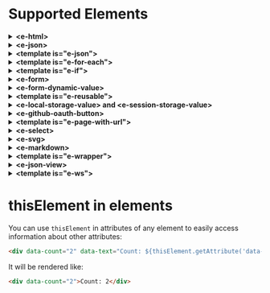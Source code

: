 # Supported Elements

<details><summary><b>&lt;e-html&gt;</b></summary>

Sometimes html files can be very big, so why not just split them into different smaller html files and put sort of links to them in the main html file? `e-html` allows you to do that by introducing a module system in HTML.

  So, let's say we have main `articles.html` file

  ```html
  <!DOCTYPE html>
  <html xmlns="http://www.w3.org/1999/xhtml" lang="en">

    <head>
      <link rel="shortcut icon" href="/image/favicon.ico"/>
      <meta charset="UTF-8">
      <meta name="viewport" content="width=device-width, initial-scale=1">
      <title>e-html</title>
      <link rel="stylesheet" href="/css/main.css">
      <script src="/js/ehtml.bundle.min.js" type="text/javascript"></script>
    </head>

    <body class="main">
      <div class="articles">

        <e-html data-src="/html/first.html"></e-html>
        <e-html data-src="/html/second.html"></e-html>
        <e-html data-src="/html/third.html"></e-html>

      </div>
    </body>

  </html>
  ```

and as you can see, we have three `e-html` tags here. And each of them refers to some html file which contains some part of the `article.html`. This tag has only one custom attribute `data-src`, which tells us where exactly the file that we want to include is served.

And for example, `first.html` would look something like this

```html
<div class="article">
  <!-- some content of the first article -->
</div>
```

And when you open `articles.html` in a browser, it will be rendered as if you included all the parts in a single file:

```html
<!DOCTYPE html>
<html xmlns="http://www.w3.org/1999/xhtml" lang="en">

  <head>
    <link rel="shortcut icon" href="/image/favicon.ico"/>
    <meta charset="UTF-8">
    <meta name="viewport" content="width=device-width, initial-scale=1">
    <title>e-html</title>
    <link rel="stylesheet" href="/css/main.css">
    <script src="/js/ehtml.bundle.min.js" type="text/javascript"></script>
  </head>

  <body class="main">
    <div class="articles">

      <div class="article">
        <!-- content of the first article -->
      </div>
      <div class="article">
        <!-- content of the second article -->
      </div>
      <div class="article">
        <!-- content of the third article -->
      </div>

    </div>
  </body>

</html>
```

The main benefit of using this element is that you can much more easily modify your big html files. So, instead of having one big html file where you have to find a specific part of it to modify, you can just find a file, which contains this specific part and make changes there.

Of course, this element makes an additional http(s) request for fetching a specific part, but you can always cache the files, so it would not cause any performance issues.

You can also add attribute `data-actions-on-progress`, where you can do some actions while waiting for response:
```html
data-actions-on-progress="
  console.log('waiting for progress')
"
```
</details><details><summary><b>&lt;e-json&gt;</b></summary>

`e-json` allows you to fetch **JSON** resource by **GET** request from the server and apply some actions on the response. So, for example, let's say you have an endpoint `/album/{title}`, which returns following response:

```json
title = 'Humbug'
{
  "title": "Humbug",
  "artist": "Arctic Monkeys",
  "type": "studio album",
  "releaseDate": "19 August 2009",
  "genre": "psychedelic rock, hard rock, stoner rock, desert rock",
  "length": "39:20",
  "label": "Domino",
  "producer": "James Ford, Joshua Homme"
}
```

Then you can fetch it via `e-json` like in following html code:

```html
<e-json
  data-src="/album/Humbug"
  data-response-name="albumResponse"
  data-actions-on-response="
    mapToTemplate('#album-info', albumResponse.body)
  ">

	<template id="album-info" data-object-name="album">
	  <div data-text="Title: ${album.title}"></div>
	  <div data-text="Artist: ${album.artist}"></div>
	  <div data-text="Type: ${album.type}"></div>
	  <div data-text="Release date: ${album.releaseDate}"></div>
	  <div data-text="Genre: ${album.genre}"></div>
	  <div data-text="Length: ${album.length}"></div>
	  <div data-text="Label: ${album.label}"></div>
	  <div data-text="Producer: ${album.producer}"></div>
	</template>
</e-json>
```

So, `e-json` has attributes `data-src` which tells us where from we can fetch **JSON** response. Attribute `data-response-name` specifies the name that we want to use for the response. It contains `body`, `statusCode` and `headers` properties, so you can use them in the attribute `data-actions-on-response`.

In this case we just decided to map `body` of our response to the element with id `album-info`, which also must have the attribute `data-object-name`. This attribute specifies the name of the object that we want to map. It's important to mention that you can map object only to `<template>`, which is in `e-json` that provides the object for mapping.

As you see, we are using predefined `mapToTemplate` function in `data-actions-on-response`. There are few more such functions or actions on response, we will discuss them later.

If you need some request headers, you can specify them in the attribute `data-request-headers` with format `{ "headerName": "headerValue", ... }`.

You can also add attributes `data-ajax-icon` and `data-progress-bar` as element selectors for presenting progress of fetching data from the server. You can see how to use them in the [examples](/html/examples.html).

Also, it is worth mentioning that in `data-actions-on-response`, you can run any JavaScript code without using curly brackets ${someVariable}. On the other hand, in other attributes like `data-text`, you must use curly brackets for parameters, as everything must be evaluated back to the string.  You can see how to use them in this [example](/html/examples/simple-e-json.html).

You can also add attribute `data-actions-on-progress`, where you can do some actions while waiting for response:
```html
data-actions-on-progress="
  console.log('waiting for progress')
"
```

There is an option to use cache in `e-json`(it's supported only for this particular element). By using `data-cache-from="${someGlobalObjectFromMemoryOrStorage}"`, you can just get the response from the cache. For single-page applications, you can use some memory storage, for multiple-page it can be **localStorage** or **sessionStorage**. It's important that in `data-cache-from` you must specify an object that represents real response, otherwise your actions on response would behave unpredictably. You must initialize cache in `data-actions-on-response`, for example:


```html
data-actions-on-response="
  sessionStorage.setItem('cacheKey', JSON.stringify(response))
"
```

And then you can use it:

```html
data-cache-from="${window.getObjectFromSessionStorage('cacheKey')}"
```

where `getObjectFromSessionStorage` is something like:

```js
window.getObjectFromSessionStorage = (key) => {
  const item = sessionStorage.getItem(key)
  if (item) {
    return JSON.parse(item)
  }
  return null
}
```

If `window.getObjectFromSessionStorage` returns **null**, `e-json` will make a request, otherwise it will use cached response.

To invalidate cache, all you need to is just to assign cache object to **null** or **undefined**.
</details><details><summary><b>&lt;template is="e-json"&gt;</b></summary>

You can use `e-json` as a `<template>` element, if you just need to map response. 

```json
title = 'Humbug'
{
  "title": "Humbug",
  "artist": "Arctic Monkeys",
  "type": "studio album",
  "releaseDate": "19 August 2009",
  "genre": "psychedelic rock, hard rock, stoner rock, desert rock",
  "length": "39:20",
  "label": "Domino",
  "producer": "James Ford, Joshua Homme"
}
```

```html
<template is="e-json" data-src="/album/Humbug" data-object-name="albumResponse">
  <div data-text="Title: ${albumResponse.body.title}"></div>
  <div data-text="Artist: ${albumResponse.body.artist}"></div>
  <div data-text="Type: ${albumResponse.body.type}"></div>
  <div data-text="Release date: ${albumResponse.body.releaseDate}"></div>
  <div data-text="Genre: ${albumResponse.body.genre}"></div>
  <div data-text="Length: ${albumResponse.body.length}"></div>
  <div data-text="Label: ${albumResponse.body.label}"></div>
  <div data-text="Producer: ${albumResponse.body.producer}"></div>
</template>
```

Here you don't use `data-response-name` attribute as you don't need to apply actions on response via `data-actions-on-response` attribute. But you still have to specify `data-object-name` to define a variable for the response, so you can use it as a mapping object inside of `e-json` template.

And as for simple `e-json` you can also add attributes `data-ajax-icon` and `data-progress-bar` as element selectors for presenting progress of fetching data from the server. You can see how to use them in this [example](/html/examples/e-json-as-template.html).

You can also add attributes `data-actions-on-progress-start` and `data-actions-on-progress-end`, where you can do some actions while waiting for response:
```html
data-actions-on-progress-start="
  console.log('waiting for progress')
"
data-actions-on-progress-end="
  console.log('progress finished')
"
```
</details><details><summary><b>&lt;template is="e-for-each"&gt;</b></summary>

You can use standard `template` html element with attribute `is="e-for-each"` for iterating some object for mapping to an element. So, let's say you have an endpoint `/album/{title}/songs`, which returns following response:

```json
title = 'Humbug'
{
  "title": "Humbug",
  "artist": "Arctic Monkeys",
  "songs": [
    { "title": "My Propeller", "length": "3:27" },
    { "title": "Crying Lightning", "length": "3:43" },
    { "title": "Dangerous Animals", "length": "3:30" },
    { "title": "Secret Door", "length": "3:43" },
    { "title": "Potion Approaching", "length": "3:32" },
    { "title": "Fire and the Thud", "length": "3:57" },
    { "title": "Cornerstone", "length": "3:18" },
    { "title": "Dance Little Liar", "length": "4:43" },
    { "title": "Pretty Visitors", "length": "3:40" },
    { "title": "The Jeweller's Hands", "length": "5:42" }
  ]
}
  ```

Then your html code would be something like this:

```html
<e-json
  data-src="/album/Humbug/songs"
  data-response-name="albumResponse"
  data-actions-on-response="
    mapToTemplate('#album-info', albumResponse.body)
  ">

  <template id="album-info" data-object-name="album">

    <div data-text="Title: ${album.title}"></div>
    <div data-text="Artist: ${album.artist}"></div>

    <div><b data-text="${album.songs.length} songs:"></b></div>
    <template is="e-for-each" data-list-to-iterate="${album.songs}" data-item-name="song">
      <div class="song-box">
        <div data-text="No. ${song.index}/${album.songs.length}"></div>
        <div data-text="Title: ${song.title}"></div>
        <div data-text="Length: ${song.length}"></div>
      </div>
    </template>

  </template>
</e-json>
  ```

So, as you can see it's pretty straightforward: `e-for-each template` has attribute `data-list-to-iterate` where you can specify the list from the mapped object that you want to iterate. And attribute `data-item-name` specifies the name of the item that you want to map to the `template`. You can also use `index` property of the item in the mapping which starts from 1.

When you open the page, `template` will be replaced with its `n` times duplicated inner content for each item, where `n` is the length of the list that has been iterated:

```html
<div>Title: Humbug</div>
<div>Artist: Arctic Monkeys</div>

<div><b>10 songs:</b></div>
<div class="song-box">
  <div>No. 1/10</div>
  <div>Title: My Propeller</div>
  <div>Length: 3:27</div>
</div>
<div class="song-box">
  <div>No. 2/10</div>
  <div>Title: Crying Lightning</div>
  <div>Length: 3:43</div>
</div>
<div class="song-box">
  <div>No. 3/10</div>
  <div>Title: Dangerous Animals</div>
  <div>Length: 3:30</div>
</div>
<div class="song-box">
  <div>No. 4/10</div>
  <div>Title: Secret Door</div>
  <div>Length: 3:43</div>
</div>
<div class="song-box">
  <div>No. 5/10</div>
  <div>Title: Potion Approaching</div>
  <div>Length: 3:32</div>
</div>
<div class="song-box">
  <div>No. 6/10</div>
  <div>Title: Fire and the Thud</div>
  <div>Length: 3:57</div>
</div>
<div class="song-box">
  <div>No. 7/10</div>
  <div>Title: Cornerstone</div>
  <div>Length: 3:18</div>
</div>
<div class="song-box">
  <div>No. 8/10</div>
  <div>Title: Dance Little Liar</div>
  <div>Length: 4:43</div>
</div>
<div class="song-box">
  <div>No. 9/10</div>
  <div>Title: Pretty Visitors</div>
  <div>Length: 3:40</div>
</div>
<div class="song-box">
  <div>No. 10/10</div>
  <div>Title: The Jeweller's Hands</div>
  <div>Length: 5:42</div>
</div>
```
</details><details><summary><b>&lt;template is="e-if"&gt;</b></summary>

This standard `template` html element with attribute `is="e-if"` decides if some particular part of html needs to be displayed or not while mapping some object to an element. So, let's say you have an endpoint `/album/{title}/songs`, which returns following response:

```json
title = 'Humbug'
{
  "title": "Humbug",
  "artist": "Arctic Monkeys",
  "songs": [
    { "title": "My Propeller", "length": "3:27" },
    { "title": "Crying Lightning", "length": "3:43" },
    { "title": "Dangerous Animals", "length": "3:30" },
    { "title": "Secret Door", "length": "3:43" },
    { "title": "Potion Approaching", "length": "3:32" },
    { "title": "Fire and the Thud", "length": "3:57" },
    { "title": "Cornerstone", "length": "3:18" },
    { "title": "Dance Little Liar", "length": "4:43" },
    { "title": "Pretty Visitors", "length": "3:40" },
    { "title": "The Jeweller's Hands", "length": "5:42" }
  ]
}
```

And you would like to display only songs that shorter than '3:30' in length. Then your html code would be something like this:

```html
<e-json
  data-src="/album/Humbug/songs"
  data-response-name="albumResponse"
  data-actions-on-response="
    mapToTemplate(#album-info, albumResponse.body)
  ">

  <template id="album-info" data-object-name="album">

    <div data-text="Title: ${album.title}"></div>
    <div data-text="Artist: ${album.artist}"></div>

    <div><b>Songs that shorter than 3:30:</b></div>
    <template is="e-for-each" data-list-to-iterate="${album.songs}" data-item-name="song">

      <template is="e-if"
        data-condition-to-display="${(song.length.split(':')[0] * 60 + song.length.split(':')[1] * 1) <= 210}"
      >
        <div class="song-box">
          <div data-text="No. ${song.index}/${album.songs.length}"></div>
          <div data-text="Title: ${song.title}"></div>
          <div data-text="Length: ${song.length}"></div>
        </div>
      </template>
    
    </template>

  </template>
</e-json>
```

This element has only one attribute `data-condition-to-display` that specifies a condition whether inner content of the template has to be displayed.

When you open a browser, you will see:

```html
<div>Title: Humbug</div>
<div>Artist: Arctic Monkeys</div>

<div><b>Songs that shorter than 3:30:</b></div>
<div class="song-box">
  <div>No. 1/10</div>
  <div>Title: My Propeller</div>
  <div>Length: 3:27</div>
</div>
<div class="song-box">
  <div>No. 3/10</div>
  <div>Title: Dangerous Animals</div>
  <div>Length: 3:30</div>
</div>
<div class="song-box">
  <div>No. 7/10</div>
  <div>Title: Cornerstone</div>
  <div>Length: 3:18</div>
</div>
```
</details><details><summary><b>&lt;e-form&gt;</b></summary>

Custom element `e-form` is a great solution, if you want to send data from your form in JSON format. So, let's say you have an endpoint `/artist/{name}/albums/add` with method 'POST' and expected request body is something like:

```json
name = 'Arctic Monkeys'
{
  "title": "Humbug",
  "type": "studio album",
  "releaseDate": "19 August 2009",
  "genre": ["psychedelic rock", "hard rock", "stoner rock", "desert rock"],
  "length": "39:20",
  "label": "Domino",
  "producer": "James Ford, Joshua Homme"
}
```

Then you can make this request with following html code:

```html
<e-form>
  
  Title:
  <input type="text" name="title">
  
  Type:
  <input type="radio" name="type" value="studio album" checked>
  <label for="one">One</label>

  <input type="radio" name="type" value="live album" checked>
  <label for="one">One</label>

  Release date:
  <input type="date" name="releaseDate">

  Genre:
  <input type="checkbox" name="genre" value="psychedelic rock">
  <input type="checkbox" name="genre" value="hard rock">
  <input type="checkbox" name="genre" value="stoner rock">
  <input type="checkbox" name="genre" value="desert rock">

  Total length:
  <input type="time" name="totalLength">

  Producer:
  <input type="text" name="producer">

  <button
    id="send"
    data-request-url="/artist/Arctic_Monkeys/albums/add"
    data-request-method="POST"
    data-request-headers="{}"
    data-ajax-icon="#ajax-icon"
    data-response-name="savedAlbum"
    onclick="this.form.submit(this)"
    data-actions-on-response="
      console.log(savedAlbum)
    "
  />

  <img id="ajax-icon" src="/images/ajax-loader.gif"/>
  
</e-form>
```

So, like standard `form` element `e-form` can have inputs with different types, selects, radio buttons, checkboxes and textareas. Every item in `e-form` mast have `name` attribute, which will be used as a key in the request body. And `value` of every item is used as a value for corresponding name in the request body.

This element will be rendered as a standard `form` element with attribute `data-e-form="true"`, but it will send its data as json object. You can do it by attaching events on buttons or other active elements with function: `this.form.submit(this)`, which constructs a request body by the form's items and submits it. Such approach is much better than standard `action` attribute in the `form` tag because you can attach different requests on several active elements using the same form. 

Also you have to add other information about the request you want to make in the attributes: `data-request-url`, `data-request-method`, `data-request-headers`. You can even add attributes like `data-ajax-icon`, `data-progress-bar` and `data-upload-progress-bar` which can display progress of the request.

You can change button text and add class to it while you're waiting for ajax request to be completed. You can do it via `data-button-ajax-text` and `data-button-ajax-class`.

Like for `e-json`, you can do actions on response with the name that you specify in `data-response-name` attribute. In this case, we just log the response from the request. 

You can also do validation of your e-forms by attributes: `required`, `data-validation-pattern`, `data-validation-error-class-for-element`, `data-validation-error-class-for-message-box`, `data-validation-bad-format-error-message` and `data-validation-min-files-number`. More details you can find in this [example](/html/examples/simple-e-form.html).

You can treat response body as something that you want to download as a file. All you need is to specify the name of your file in submit button:

```html
  data-download-response-body-as-file-with-name="file.zip"
```

You can still apply actions on response body, status code and headers.

You can use `data-is-query-param` attribute in an input element in `e-form`, and it will be attached no to request body, but rather will be presented in url as a query param.

You can set values for unchecked `checkboxes` via `unchecked-value` attribute.

You can also add attribute `data-actions-on-progress`, where you can do some actions while waiting for response:
```html
data-actions-on-progress="
  console.log('waiting for progress')
"
```
</details><details><summary><b>&lt;e-form-dynamic-value&gt;</b></summary>

Generally **EHTML** has static binding for elements (unless it's input fields that can change value by the user interaction). In order to bind value in memory (and also local/session storages and other global variables) and send this value in the `e-form`, you can use `e-form-dynamic-value`. By using `e-form-dynamic-value` attribute, you can be sure that its value is calculated only when you submit a form.

```html
<e-form>
  ...
  <e-form-dynamic-value name="current-date" data-bound-to="${new Date()}"></e-form-dynamic-value>
  ...
</e-form>
```

More details you can find in this [example](/html/examples/e-form-dynamic-value.html).

</details><details><summary><b>&lt;template is="e-reusable"&gt;</b></summary>

You use action `mapToTemplate` on a template with attribute `is="e-reusable"`, so you can map response object multiple times. Also you can specify attribute `data-append-to="#someSelector"` or `data-prepend-to="#someSelector"` to decide where and how mapped content of the template should be placed. If you don't specify one of these attributes, then mapped content of the template will be placed right before the template.

So, the main difference between "reusable" template and other types of templates is that "reusable" template is not getting removed from the DOM, so you can use it several times.

More details you can find in this [example](/html/examples/e-reusable-with-e-form.html).

You can use `data-insert-into="#someSelector"` attribute in reusable template. This allows you to replace content of released template from previuos mapping with new mapped content of template.

</details><details><summary><b>&lt;e-local-storage-value&gt; and &lt;e-session-storage-value&gt;</b></summary>

For retrieving values from local storage you can use `e-local-storage-value` and use it in a form:

```html
<e-form>
  <e-local-storage-value name="jwt" data-key="jwtToken"></e-local-storage-value>
  <button
    id="send"
    data-request-url="/verify"
    data-request-method="POST"
    data-request-headers="{}"
    data-ajax-icon="#ajaxIcon"
    data-response-name="response"
    onclick="this.form.submit(this)"
    data-actions-on-response="
      console.log('response: ', response);
    "
  />
  <img id="ajaxIcon" src="/images/ajax-loader.gif"/>
</e-form>
```

Element `e-local-storage-value` behaves like any input element in the `e-form`: it has attribute `name` which will be used as a key in request body, and value of the `e-local-storage-value` is a value that is stored in the local storage with the key that you specify in the `data-key` attribute.

So, in this case `e-form` will construct following request body:

```json
{
  "jwt": "some value from local storage with key 'jwtToken' (it's like localStorage.getItem('jwtToken'))" 
}
```

Element `e-session-storage-value` works in the same way as `e-local-storage-value` but with session storage:

```html
<e-form>
  <e-local-session-value name="sessionToken" data-key="token"></e-local-storage-value>
  <button
    id="send"
    data-request-url="/verify/"
    data-request-method="POST"
    data-request-headers="{}"
    data-ajax-icon="#ajaxIcon"
    data-response-name="response"
    onclick="this.form.submit(this)"
    data-actions-on-response="
      console.log('response: ', response)
    "
  />
  <img id="ajaxIcon" src="/images/ajax-loader.gif"/>
</e-form>
```

```json
{
  "sessionToken": "some value from session storage with key 'token' (it's like sessionStorage.getItem('token'))"
}
```

You can also get items from local and session storages in the attributes of any elements: `some-attr="${localStorage.getItem('itemName')}"` or `some-attr="${sessionStorage.getItem('itemName')}"`.

</details><details><summary><b>&lt;e-github-oauth-button&gt;</b></summary>

You can integrate GitHub Sign-In into your web app just by adding one button:

```html
<e-github-oauth-button
  class="customSignIn"
  data-client-id="9740bb12713949b1c23d"
  data-redirect-uri="http://localhost:8000/html/github.html/"
  data-scope="user,repo">
  <span id="github-icon" class="icon"></span>
  <span class="buttonText">Sign in with Github</span>
</e-github-oauth-button>
```

It will be rendered as a simple button with attribute `data-e-github-oauth-button="true"`. You can configure github oauth with custom attributes: `data-client-id`, `data-redirect-uri` and `data-scope`.

And your page which is in `redirect-uri` can look like:

```html
<!-- html/github.html -->
<body class="main">
  <template is="e-page-with-url" data-url-pattern="/html/github.html?{code}">
    <div class="base">
      <e-form
        data-request-url="/github"
        data-request-method="POST"
        data-request-headers="{}"
        data-ajax-icon="#ajax-icon"
        data-response-name="responseWithToken"
        data-actions-on-response="
          localStorage.setItem('jwt', responseWithToken.body.jwt);
          redirect('/e-github-oauth-button.html');
      ">
        <input type="hidden" name="code" value="${urlParams.code}">
        <img id="ajax-icon" class="ajax-icon" src="/images/ajax-icon.svg"/>
      </e-form>
    </div> 
  </template>
</body>
```

In the redirect uri we expect `code` param, which we want to retrieve via `e-page-with-url` template. And then using simple `e-form` with `<input type="hidden">` we send the code in the request to our endpoint `/github`, which is supposed to return response with some jwt token.

After we get the **JWT** token, we save it into local storage and make turbo redirect to the original page where we have been redirected from. And you can notice that we use all `data-request-*` attributes right in the `e-form`. That allows us to send the form on rendering page, so we don't have to click on some button, for example.

Demo of `e-google-oauth-button` you can find in this [example](/html/examples/simple-e-github-oauth-button.html).


</details><details><summary><b>&lt;template is="e-page-with-url"&gt;</b></summary>

You can define url parameters via template with attribute `is="e-page-with-url"`:

```html
<body>
  <template is="e-page-with-url" data-url-pattern="/album/{title}">
    <!-- content -->
  </template>
</body>
```

Or for example:

```html
<body>
  <template is="e-page-with-url" data-url-pattern="/artists?{search}">
    <!-- content -->
  </e-page-with-url>
</body>
```

You can get url parameters in any attributes of any elements via `urlParams` object: `some-attr="${urlParams.someValue}"`. It's important to place `e-page-with-url` in the beginning of `<body>` with all elements that use `urlParams` inside of it:

```html
<body>
  <template is="e-page-with-url" data-url-pattern="/album/{title}">
    
    <div data-text="Album title: ${urlParams.title}"></div>

  </template>
</body>
```

So, for example, when you open url `http://0.0.0.0:8000/album/Humbug` in a browser, you would see:

```html
<body>
    
  <div>Album title: Humbug</div>

</body>
```

Element `e-page-with-url` is a template because we have to initialize `urlParams` before we render all elements that use those parameters. 

More details you can find in this [example](/html/examples/simple-e-page-with-url.html).

</details><details><summary><b>&lt;e-select&gt;</b></summary>

Standard `select` can be better. For example, it would be great if we could set a value to it, so it would be selected automatically on render. `e-select` does such thing:

```html
<e-select
  name="color" 
  value="green">
  <option value="red" name="color">Red</option>
  <option value="green" name="color">Green</option>
  <option value="blue" name="color">Blue</option>
</e-select>
```

It will be rendered as a simple select with attribute `data-e-select="true"` with automatically selected value that you specify in attribute `value`.

More details you can find in this [example](/html/examples/e-page-with-url-and-e-select.html).

</details><details><summary><b>&lt;e-svg&gt;</b></summary>

With element `e-svg` you can load svg code right into your html page:

```html
<!DOCTYPE html>
<html xmlns="http://www.w3.org/1999/xhtml" lang="en">

  <head>
    <link rel="shortcut icon" href="/image/favicon.ico"/>
    <meta charset="UTF-8">
    <meta name="viewport" content="width=device-width, initial-scale=1">
    <title>e-html</title>
    <link rel="stylesheet" href="/css/main.css">
    <script src="/js/ehtml.bundle.min.js" type="text/javascript"></script>
  </head>

  <body class="main">

      <e-svg data-src="/images/svg-from-server.svg"></e-svg>

  </body>

</html>
```

And let's say your svg image on `/images/svg-from-server.svg` is something like

```html
<svg version="1.1" id="Layer_1" xmlns="http://www.w3.org/2000/svg" xmlns:xlink="http://www.w3.org/1999/xlink" x="0px" y="0px" width="512px" height="512px" viewBox="0 0 512 512" style="enable-background:new 0 0 512 512;" xml:space="preserve">
  <circle id="background_45_" style="fill:#ECF0F0;" cx="256" cy="256" r="256"></circle>
  <path style="fill:#E27C3E;" d="...."></path>
  <polygon style="fill:#4C738A;" points="..."></polygon>
</svg>
```

Then once you load your page it would look like:

```html
<!DOCTYPE html>
<html xmlns="http://www.w3.org/1999/xhtml" lang="en">

  <head>
    <link rel="shortcut icon" href="/image/favicon.ico"/>
    <meta charset="UTF-8">
    <meta name="viewport" content="width=device-width, initial-scale=1">
    <title>e-html</title>
    <link rel="stylesheet" href="/css/main.css">
    <script src="/js/ehtml.bundle.min.js" type="text/javascript"></script>
  </head>

  <body class="main">

    <svg version="1.1" id="Layer_1" xmlns="http://www.w3.org/2000/svg" xmlns:xlink="http://www.w3.org/1999/xlink" x="0px" y="0px" width="512px" height="512px" viewBox="0 0 512 512" style="enable-background:new 0 0 512 512;" xml:space="preserve">
      <circle id="background_45_" style="fill:#ECF0F0;" cx="256" cy="256" r="256"></circle>
      <path style="fill:#E27C3E;" d="...."></path>
      <polygon style="fill:#4C738A;" points="..."></polygon>
    </svg>

  </body>

</html>
```

You can also add attribute `data-actions-on-progress`, where you can do some actions while waiting for response:
```html
data-actions-on-progress="
  console.log('waiting for progress')
"
```
</details><details><summary><b>&lt;e-markdown&gt;</b></summary>
  
With element `e-markdown` you can load markdown right into your html page:

```html
<!DOCTYPE html>
<html xmlns="http://www.w3.org/1999/xhtml" lang="en">

  <head>
    <link rel="shortcut icon" href="/image/favicon.ico"/>
    <meta charset="UTF-8">
    <meta name="viewport" content="width=device-width, initial-scale=1">
    <title>e-html</title>
    <link rel="stylesheet" href="/css/main.css">
    <script src="/js/ehtml.bundle.min.js" type="text/javascript"></script>
  </head>

  <body class="main">

      <e-markdown data-src="/md/md-from-server.md"></e-markdown>

  </body>

</html>
  ```

And let's say your markdown on `/md/md-from-server.md` is something like

```md
# Title
```

Then once you load your page it would look like:

```html
<!DOCTYPE html>
<html xmlns="http://www.w3.org/1999/xhtml" lang="en">

  <head>
    <link rel="shortcut icon" href="/image/favicon.ico"/>
    <meta charset="UTF-8">
    <meta name="viewport" content="width=device-width, initial-scale=1">
    <title>e-html</title>
    <link rel="stylesheet" href="/css/main.css">
    <script src="/js/ehtml.bundle.min.js" type="text/javascript"></script>
  </head>

  <body class="main">

    <h1>Title</h1>

  </body>

</html>
```

You can also add attribute `data-actions-on-progress`, where you can do some actions while waiting for response:
```html
data-actions-on-progress="
  console.log('waiting for progress')
"
```
</details><details><summary><b>&lt;template is="e-wrapper"&gt;</b></summary>
  
Template with `is="e-wrapper"` attribute is very powerful element which you can use for wrapping your dynamic content with some base static template.

So, let's say you have basic static template in your app:

```html
<div class="base">
  <p>
    Header content
  </p>
  <p id="dynamic-content">
    <span>Default content</span>
  </p>
  <p>
    Footer content
  </p>
</div> 
```

Then you can use this static template as a warapper in other pages

```html
<body class="main">
  <template 
    is="e-wrapper" 
    data-src="/html/wrapper.html" 
    data-where-to-place="#dynamic-content" 
    data-how-to-place="instead">
    <p>
      Variation of content
    </p>
  </template>
</body>
```

Attribute `data-src` specifies a path where base static template is served. By attribute `data-where-to-place` you specify which element from the template you want to wrap or replace with the content inside of `e-wrapper` template.

You can aso specify the way how it can be wrapped via `data-how-to-place` attribute with one of the possible values: 'instead', 'before' and 'after'. If you use option 'instead', element by selector in attribute `data-where-to-place` will be just replaced with content in your template `e-wrapper`. By using 'before' option, content in `e-wrapper` will be placed before the first element with selector in the attribute `data-where-to-place`. And by using 'after' option, the content will be placed after the element.

So, your page with `e-wrapper` in this case will be rendered like

```html
<div class="base">
  <p>
    Header content
  </p>
  <p>
    Variation of content
  </p>
  <p>
    Footer content
  </p>
</div> 
```

You can also use `data-headers` attribute, if needed.

You can also add attribute `data-actions-on-progress`, where you can do some actions while waiting for response:
```html
data-actions-on-progress="
  console.log('waiting for progress')
"
```
</details><details><summary><b>&lt;e-json-view&gt;</b></summary>
  
If you just want to display **JSON** in pretty html format, then use `e-json-view` tag. You can find example [here](https://github.com/Guseyn/EHTML/tree/master/examples/src/e-json-view.html).

You can also add attribute `data-actions-on-progress`, where you can do some actions while waiting for response:
```html
data-actions-on-progress="
  console.log('waiting for progress')
"
```
</details><details><summary><b>&lt;template is="e-ws"&gt;</b></summary>
  
**EHTML** provides a very convenient way to manage Web Sockets in your HTML code. **&lt;template is="e-ws"&gt;** allows you to define a client for a socket connection and save it with a certain name. Then you can use **&lt;e-json&gt;**(or **&lt;template is="e-json"&gt;**) to fetch messages in **JSON** format as if you were working with simple **GET** requests. And finally, by using **&lt;e-form&gt;** you can send message to your web socket.

Let's take a look at very simple example:

```html
<img src="/images/ajax-icon" id="connection-icon"/>
<span id="connection-open-message" style="display">You are connected</span>
<template 
   is="e-ws" 
   data-src="ws://localhost:3000" 
   data-socket-name="mySocket"
   data-connection-icon="#connection-icon"
   data-actions-on-open-connection="
      showElms('#connetion-open-message')
   ">

  <!-- get messages (also possible to use <template is="e-json">) -->
  <e-json
    data-socket="mySocket"
    data-response-name="socketMessage"
    data-actions-on-response="
     mapToTemplate('#someTemplate', socketMessage)
    "
  >
    <template
      is="e-reusable"
      id="someTemplate"
      data-object-name="message">
       <span data-text="${message.user}"></span>
       <span data-text="${message.text}"></span>
    </template>
  </e-json>
  
   <!-- send messages -->
  <e-form>
    <input type="text" name="userName"></input>
    <textarea name="messageText"></textarea>
    <button
      data-socket="mySocket"
      onclick="this.form.submit(this)">
    </button>
  </e-form>
 
</template>

```

We start by declaring **&lt;template is="e-ws"&gt;**. The reason for using a template instead of just **&lt;e-ws&gt;** is crucial for determining other elements like**&lt;e-json&gt;** and **&lt;e-form&gt;** that must be rendered. Therefore, we enforce this by using **&lt;template&gt;**. You can use the attribute `data-connection-icon` to specify the progress icon while connections are being established. You can also run additional actions in `data-actions-on-open-connection`. The most important attribute in this element is `data-socket-name`. You will be able to refer to this socket name as the source of your incoming messages and also as the destination where you can send messages to.

Inside of **&lt;template is="e-ws"&gt;** we declare **&lt;e-json&gt;**(also possible with **&lt;template is="e-json"&gt;**), where we are using attribute `data-socket`. This informs **&lt;e-json&gt;** that, instead of the usual `data-src` attribute used for regular HTTP requests, we expect incoming messages in **JSON** format from the specified socket. Other things remain the same, such as `data-response-name` where you declare a variable for your response that you can use in `data-actions-on-response`.

Additionally, as shown, we can declare **&lt;e-form&gt;** for sending messages to the socket in **JSON**. All that's needed is to declare the attribute `data-socket` where we refer to our socket. Also, there is a property `isValid` in the form that you can use in event listeners:

```html
<button
  data-socket="mySocket"
  onclick="
    // no need to check on isValid, since form can be submitted only if it's valid
    this.form.submit(this)
    if (this.form.isValid) {
      // do some other actions
    }
  ">
</button>
```

You can declare as many clients for the socket as you wish on one page. [In this example](/html/examples/simple-ws.html), you can see a very simple chat app.

You can also add attribute `data-actions-on-progress`, where you can do some actions while waiting for response:
```html
data-actions-on-progress="
  console.log('waiting for progress')
"
```
</details>

# thisElement in elements

You can use `thisElement` in attributes of any element to easily access information about other attributes:

```html
<div data-count="2" data-text="Count: ${thisElement.getAttribute('data-count')}"></div>
```

It will be rendered like:

```html
<div data-count="2">Count: 2</div>
```

